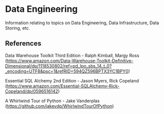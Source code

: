 # Data Engineering
Information relating to topics on Data Engineering, Data Infrastructure, Data Storing, etc. 

## References 
Data Warehouse Toolkit Third Edition - Ralph Kimball, Margy Ross (https://www.amazon.com/Data-Warehouse-Toolkit-Definitive-Dimensional/dp/1118530802/ref=pd_lpo_sbs_14_t_0?_encoding=UTF8&psc=1&refRID=594QZ596BPTX3YC1BPY0)

Essential SQL Alchemy 2nd Edition - Jason Myers, Rick Copeland 
(https://www.amazon.com/Essential-SQLAlchemy-Rick-Copeland/dp/0596516142)

A Whirlwind Tour of Python - Jake Vanderplas 
(https://github.com/jakevdp/WhirlwindTourOfPython) 